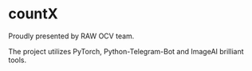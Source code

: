 # countX
Proudly presented by RAW OCV team.

The project utilizes PyTorch, Python-Telegram-Bot and ImageAI brilliant tools.
